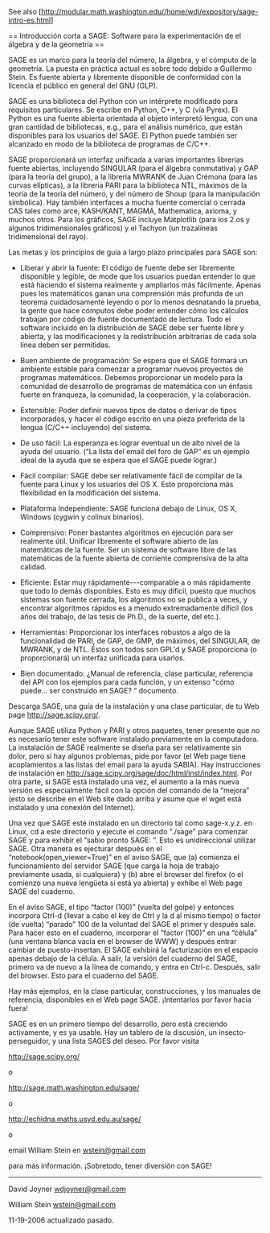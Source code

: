 See also [http://modular.math.washington.edu//home/wdj/expository/sage-intro-es.html]

== Introducción corta a SAGE: Software para la experimentación de el álgebra y de la geometría ==

SAGE es un marco para la teoría del número, la álgebra, y el cómputo de la geometría. La puesta en práctica actual es sobre todo debido a Guillermo Stein. Es fuente abierta y libremente disponible de conformidad con la licencia el público en general del GNU (GLP). 

SAGE es una biblioteca del Python con un intérprete modificado para requisitos particulares. Se escribe en Python, C++, y C (vía Pyrex). El Python es una fuente abierta orientada al objeto interpretó lengua, con una gran cantidad de bibliotecas, e.g., para el análisis numérico, que están disponibles para los usuarios del SAGE. El Python puede también ser alcanzado en modo de la biblioteca de programas de C/C++. 

SAGE proporcionará un interfaz unificada a varias importantes librerias fuente abiertas, incluyendo SINGULAR (para el álgebra conmutativa) y GAP (para la teoría del grupo), a la libreria MWRANK de Juan Crémona (para las curvas elípticas), a la libreria PARI para la biblioteca NTL, máximos de la teoría de la teoría del número, y del número de Shoup (para la manipulación simbólica). Hay también interfaces a mucha fuente comercial o cerrada CAS tales como arce, KASH/KANT, MAGMA, Mathematica, axioma, y muchos otros. Para los gráficos, SAGE incluye Matplotlib (para los 2.os y algunos tridimensionales gráficos) y el Tachyon (un trazalíneas tridimensional del rayo). 

Las metas y los principios de guía a largo plazo principales para SAGE son: 

* Liberar y abrir la fuente: El código de fuente debe ser libremente disponible y legible, de mode que los usuarios puedan entender lo que está haciendo el sistema realmente y ampliarlos más fácilmente. Apenas pues los matemáticos ganan una comprensión más profunda de un teorema cuidadosamente leyendo o por lo menos desnatando la prueba, la gente que hace cómputos debe poder entender cómo los cálculos trabajan por código de fuente documentado de lectura. Todo el software incluido en la distribución de SAGE debe ser fuente libre y abierta, y las modificaciones y la redistribución arbitrarias de cada sola línea deben ser permitidas. 

 * Buen ambiente de programación: Se espera que el SAGE formará un ambiente estable para comenzar a programar nuevos proyectos de programas matemáticos. Debemos proporcionar un modelo para la comunidad de desarrollo de programas de matemática con un énfasis fuerte en franqueza, la comunidad, la cooperación, y la colaboración. 

 * Extensible: Poder definir nuevos tipos de datos o derivar de tipos incorporados, y hacer el código escrito en una pieza preferida de la lengua (C/C++ incluyendo) del sistema. 

 * De uso fácil: La esperanza es lograr eventual un de alto nivel de la ayuda del usuario. (“La lista del email del foro de GAP” es un ejemplo ideal de la ayuda que se espera que el SAGE puede lograr.) 

 * Fácil compilar: SAGE debe ser relativamente fácil de compilar de la fuente para Linux y los usuarios del OS X. Esto proporciona más flexibilidad en la modificación del sistema. 

 * Plataforma Independiente: SAGE funciona debajo de Linux, OS X, Windows (cygwin y colinux binarios). 

 * Comprensivo: Poner bastantes algoritmos en ejecución para ser realmente útil. Unificar libremente el software abierto de las matemáticas de la fuente. Ser un sistema de software libre de las matemáticas de la fuente abierta de corriente comprensiva de la alta calidad. 

 * Eficiente: Estar muy rápidamente---comparable a o más rápidamente que todo lo demás disponibles. Esto es muy difícil, puesto que muchos sistemas son fuente cerrada, los algoritmos no se publica a veces, y encontrar algoritmos rápidos es a menudo extremadamente difícil (los años del trabajo, de las tesis de Ph.D., de la suerte, del etc.). 

 * Herramientas: Proporcionar los interfaces robustos a algo de la funcionalidad de PARI, de GAP, de GMP, de máximos, del SINGULAR, de MWRANK, y de NTL. Éstos son todos son GPL'd y SAGE proporciona (o proporcionará) un interfaz unificada para usarlos. 

 * Bien documentado: ¿Manual de referencia, clase particular, referencia del API con los ejemplos para cada función, y un extenso "cómo puede… ser construido en SAGE? “ documento.

Descarga SAGE, una guía de la instalación y una clase particular, de tu Web page 
http://sage.scipy.org/. 

Aunque SAGE utiliza Python y PARI y otros paquetes, tener presente que no es necesario tener este software instalado previamente en la computadora. La instalación de SAGE realmente se diseña para ser relativamente sin dolor, pero si hay algunos problemas, pide por favor (el Web page tiene acoplamientos a las listas del email para la ayuda SABIA). Hay instrucciones de instalación en http://sage.scipy.org/sage/doc/html/inst/index.html. Por otra parte, si SAGE está instalado una vez, el aumento a la más nueva versión es especialmente fácil con la opción del comando de la “mejora” (esto se describe en el Web site dado arriba y asume que el wget está instalado y una conexión del Internet). 

Una vez que SAGE esté instalado en un directorio tal como sage-x.y.z. en Linux, cd a este directorio y ejecute el comando "./sage" para comenzar SAGE y para exhibir el “sabio pronto SAGE: ”. Esto es unidireccional utilizar SAGE. Otra manera es ejecturar después en el “notebook(open_viewer=True)” en el aviso SAGE, que 
(a) comienza el funcionamiento del servidor SAGE (que carga la hoja de trabajo previamente usada, si cualquiera) y 
(b) abre el browser del firefox (o el comienzo una nueva lengüeta si está ya abierta) y exhibe el Web page SAGE del cuaderno. 

En el aviso SAGE, el tipo “factor (100)” (vuelta del golpe) y entonces incorpora Ctrl-d (llevar a cabo el key de Ctrl y la d al mismo tiempo) o factor (de vuelta) “parado” 100 de la voluntad del SAGE el primer y después sale. Para hacer esto en el cuaderno, incorporar el “factor (100)” en una “célula” (una ventana blanca vacía en el browser de WWW) y después entrar cambiar de puesto-insertan. El SAGE exhibirá la facturización en el espacio apenas debajo de la célula. A salir, la versión del cuaderno del SAGE, primero va de nuevo a la línea de comando, y entra en Ctrl-c. Después, salir del browser. Esto para el cuaderno del SAGE. 

Hay más ejemplos, en la clase particular, construcciones, y los manuales de referencia, disponibles en el Web page SAGE. ¡Intentarlos por favor hacia fuera! 

SAGE es en un primero tiempo del desarrollo, pero está creciendo activamente, y es ya usable. Hay un tablero de la discusión, un insecto-perseguidor, y una lista SAGES del deseo. Por favor visita 

http://sage.scipy.org/ 

o 

http://sage.math.washington.edu/sage/ 

o 

http://echidna.maths.usyd.edu.au/sage/ 

o 

email William Stein en wstein@gmail.com 

para más información. ¡Sobretodo, tener diversión con SAGE!

----

David Joyner
wdjoyner@gmail.com

William Stein
wstein@gmail.com

11-19-2006 actualizado pasado.
